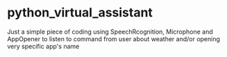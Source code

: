 # python_virtual_assistant
Just a simple piece of coding using SpeechRcognition, Microphone and AppOpener to listen to command from user about weather and/or opening very specific app's name
